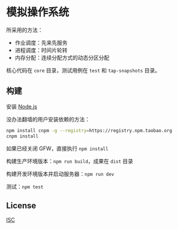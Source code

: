 # 模拟操作系统

所采用的方法：

- 作业调度：先来先服务
- 进程调度：时间片轮转
- 内存分配：连续分配方式的动态分区分配

核心代码在 `core` 目录，测试用例在 `test` 和 `tap-snapshots` 目录。

## 构建

安装 [Node.js](https://nodejs.org/)

没办法翻墙的用户安装依赖的方法：

```sh
npm install cnpm -g --registry=https://registry.npm.taobao.org
cnpm install
```

如果已经关闭 GFW，直接执行 `npm install`

构建生产环境版本：`npm run build`，成果在 `dist` 目录

构建开发环境版本并启动服务器：`npm run dev`

测试：`npm test`

## License

[ISC](LICENSE)
